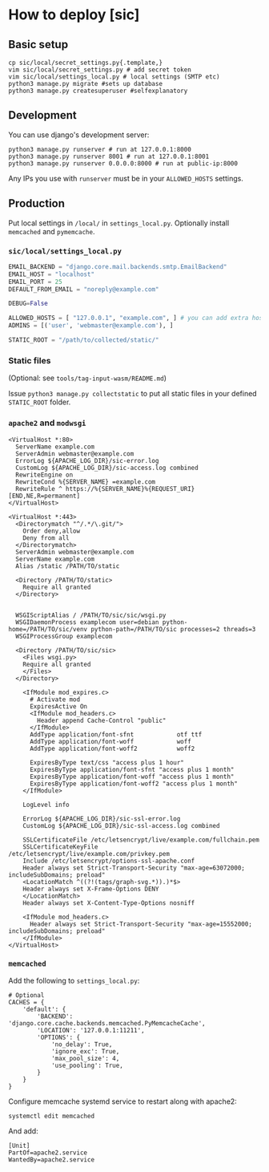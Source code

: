 # How to deploy [sic]

## Basic setup

```shell
cp sic/local/secret_settings.py{.template,}
vim sic/local/secret_settings.py # add secret token
vim sic/local/settings_local.py # local settings (SMTP etc)
python3 manage.py migrate #sets up database
python3 manage.py createsuperuser #selfexplanatory
```

## Development

You can use django's development server:

```shell
python3 manage.py runserver # run at 127.0.0.1:8000
python3 manage.py runserver 8001 # run at 127.0.0.1:8001
python3 manage.py runserver 0.0.0.0:8000 # run at public-ip:8000
```

Any IPs you use with `runserver` must be in your `ALLOWED_HOSTS` settings.

## Production

Put local settings in `/local/` in `settings_local.py`. Optionally install `memcached` and `pymemcache`.

### `sic/local/settings_local.py`

```python
EMAIL_BACKEND = "django.core.mail.backends.smtp.EmailBackend"
EMAIL_HOST = "localhost"
EMAIL_PORT = 25
DEFAULT_FROM_EMAIL = "noreply@example.com"

DEBUG=False

ALLOWED_HOSTS = [ "127.0.0.1", "example.com", ] # you can add extra hosts too e.g. "example.onion"
ADMINS = [('user', 'webmaster@example.com'), ]

STATIC_ROOT = "/path/to/collected/static/"
```

### Static files

(Optional: see `tools/tag-input-wasm/README.md`)

Issue `python3 manage.py collectstatic` to put all static files in your defined `STATIC_ROOT` folder.

### `apache2` and `modwsgi`

```text
<VirtualHost *:80>
  ServerName example.com
  ServerAdmin webmaster@example.com
  ErrorLog ${APACHE_LOG_DIR}/sic-error.log
  CustomLog ${APACHE_LOG_DIR}/sic-access.log combined
  RewriteEngine on
  RewriteCond %{SERVER_NAME} =example.com
  RewriteRule ^ https://%{SERVER_NAME}%{REQUEST_URI} [END,NE,R=permanent]
</VirtualHost>

<VirtualHost *:443>
  <Directorymatch "^/.*/\.git/">
    Order deny,allow
    Deny from all
  </Directorymatch>
  ServerAdmin webmaster@example.com
  ServerName example.com
  Alias /static /PATH/TO/static

  <Directory /PATH/TO/static>
    Require all granted
  </Directory>


  WSGIScriptAlias / /PATH/TO/sic/sic/wsgi.py
  WSGIDaemonProcess examplecom user=debian python-home=/PATH/TO/sic/venv python-path=/PATH/TO/sic processes=2 threads=3
  WSGIProcessGroup examplecom

  <Directory /PATH/TO/sic/sic>
    <Files wsgi.py>
    Require all granted
    </Files>
  </Directory>

    <IfModule mod_expires.c>
      # Activate mod
      ExpiresActive On
      <IfModule mod_headers.c>
        Header append Cache-Control "public"
      </IfModule>
      AddType application/font-sfnt            otf ttf
      AddType application/font-woff            woff
      AddType application/font-woff2           woff2

      ExpiresByType text/css "access plus 1 hour"
      ExpiresByType application/font-sfnt "access plus 1 month"
      ExpiresByType application/font-woff "access plus 1 month"
      ExpiresByType application/font-woff2 "access plus 1 month"
    </IfModule>

    LogLevel info

    ErrorLog ${APACHE_LOG_DIR}/sic-ssl-error.log
    CustomLog ${APACHE_LOG_DIR}/sic-ssl-access.log combined

    SSLCertificateFile /etc/letsencrypt/live/example.com/fullchain.pem
    SSLCertificateKeyFile /etc/letsencrypt/live/example.com/privkey.pem
    Include /etc/letsencrypt/options-ssl-apache.conf
    Header always set Strict-Transport-Security "max-age=63072000; includeSubDomains; preload"
    <LocationMatch ^((?!(tags/graph-svg.*)).)*$>
    Header always set X-Frame-Options DENY
    </LocationMatch>
    Header always set X-Content-Type-Options nosniff

    <IfModule mod_headers.c>
      Header always set Strict-Transport-Security "max-age=15552000; includeSubDomains; preload"
    </IfModule>
</VirtualHost>
```

### `memcached`

Add the following to `settings_local.py`:

```
# Optional
CACHES = {
    'default': {
        'BACKEND': 'django.core.cache.backends.memcached.PyMemcacheCache',
        'LOCATION': '127.0.0.1:11211',
        'OPTIONS': {
            'no_delay': True,
            'ignore_exc': True,
            'max_pool_size': 4,
            'use_pooling': True,
        }
    }
}
```

Configure memcache systemd service to restart along with apache2:

```shell
systemctl edit memcached
```

And add:

```
[Unit]
PartOf=apache2.service
WantedBy=apache2.service
```
